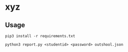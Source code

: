 # xyz

## Usage
``` shell
pip3 install -r requirements.txt

python3 report.py <studentid> <password> outshool.json
```





